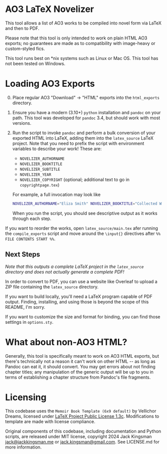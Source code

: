 # AO3 LaTeX Novelizer

This tool allows a list of AO3 works to be compiled into novel form via LaTeX and then to PDF.

Please note that this tool is only intended to work on plain HTML AO3 exports; no guarantees are made as to compatibility with image-heavy or custom-styled fics.

This tool runs best on *nix systems such as Linux or Mac OS. This tool has not been tested on Windows.

# Loading AO3 Exports

0. Place regular AO3 "Download" -> "HTML" exports into the `html_exports` directory.
1. Ensure you have a modern (3.10+) `python` installation and `pandoc` on your path. This tool was developed for `pandoc` 3.4, but should work with most versions.
2. Run the script to invoke `pandoc` and perform a bulk conversion of your exported HTML into LaTeX, adding them into the `latex_source` LaTeX project. Note that you need to prefix the script with environment variables to describe your work! These are:
    * `NOVELIZER_AUTHORNAME`
    * `NOVELIZER_BOOKTITLE`
    * `NOVELIZER_SUBTITLE`
    * `NOVELIZER_YEAR`
    * `NOVELIZER_COPYRIGHT` (optional; additional text to go in `copyrightpage.tex`)

    For example, a full invocation may look like
    ```bash
    NOVELIZER_AUTHORNAME="Eliza Smith" NOVELIZER_BOOKTITLE="Collected Works" NOVELIZER_SUBTITLE="AO3 Follies" NOVELIZER_YEAR="1984" ./compile_exports.py
    ```

    When you run the script, you should see descriptive output as it works through each step.

If you want to reorder the works, open `latex_source/main.tex` afer running the `compile_exports` script and move around the `\input{}` directives after `%% FILE CONTENTS START %%`.

## Next Steps

*Note that this outputs a complete LaTeX project in the `latex_source` directory and does not actually generate a complete PDF!*

In order to convert to PDF, you can use a website like Overleaf to upload a ZIP file containing the `latex_source` directory.

If you want to build locally, you'll need a LaTeX program capable of PDF output. Finding, installing, and using those is beyond the scope of this README, I'm sorry.

If you want to customize the size and format for binding, you can find those settings in `options.sty`.

# What about non-AO3 HTML?
Generally, this tool is specifically meant to work on AO3 HTML exports, but there's technically not a reason it can't work on other HTML -- as long as Pandoc can eat it, it should convert. You may get errors about not finding chapter titles; any manipulation of the generic output will be up to you in terms of establishing a chapter structure from Pandoc's file fragments.

# Licensing

This codebase uses the `Memoir Book Template (6x9 default)` by Vellichor Dreams, licensed under [LaTeX Project Public License 1.3c](https://www.latex-project.org/lppl/lppl-1-3c/). Modifications to template are made with license compliance.

Original components of this codebase, including documentation and Python scripts, are released under MIT license, copyright 2024 Jack Kingsman <jack@jackkingsman.me> or <jack.kingsman@gmail.com>. See LICENSE.md for more information.
